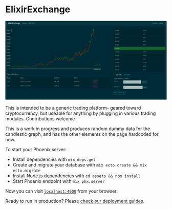 # ElixirExchange

![screenshot](https://raw.githubusercontent.com/dania02525/elixir_trading_platform/master/screencap.png)

This is intended to be a generic trading platform- geared toward cryptocurrency, but useable for anything by plugging in various trading modules.  Contributions welcome

This is a work in progress and produces random dummy data for the candlestic graph, and has the other elements on the page hardcoded for now.

To start your Phoenix server:

  * Install dependencies with `mix deps.get`
  * Create and migrate your database with `mix ecto.create && mix ecto.migrate`
  * Install Node.js dependencies with `cd assets && npm install`
  * Start Phoenix endpoint with `mix phx.server`

Now you can visit [`localhost:4000`](http://localhost:4000) from your browser.

Ready to run in production? Please [check our deployment guides](http://www.phoenixframework.org/docs/deployment).



